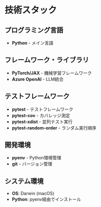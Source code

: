 # 技術スタック

## プログラミング言語
- **Python** - メイン言語

## フレームワーク・ライブラリ
- **PyTorch/JAX** - 機械学習フレームワーク
- **Azure OpenAI** - LLM統合

## テストフレームワーク
- **pytest** - テストフレームワーク
- **pytest-cov** - カバレッジ測定
- **pytest-xdist** - 並列テスト実行
- **pytest-random-order** - ランダム実行順序

## 開発環境
- **pyenv** - Python環境管理
- **git** - バージョン管理

## システム環境
- **OS**: Darwin (macOS)
- **Python**: pyenv経由でインストール